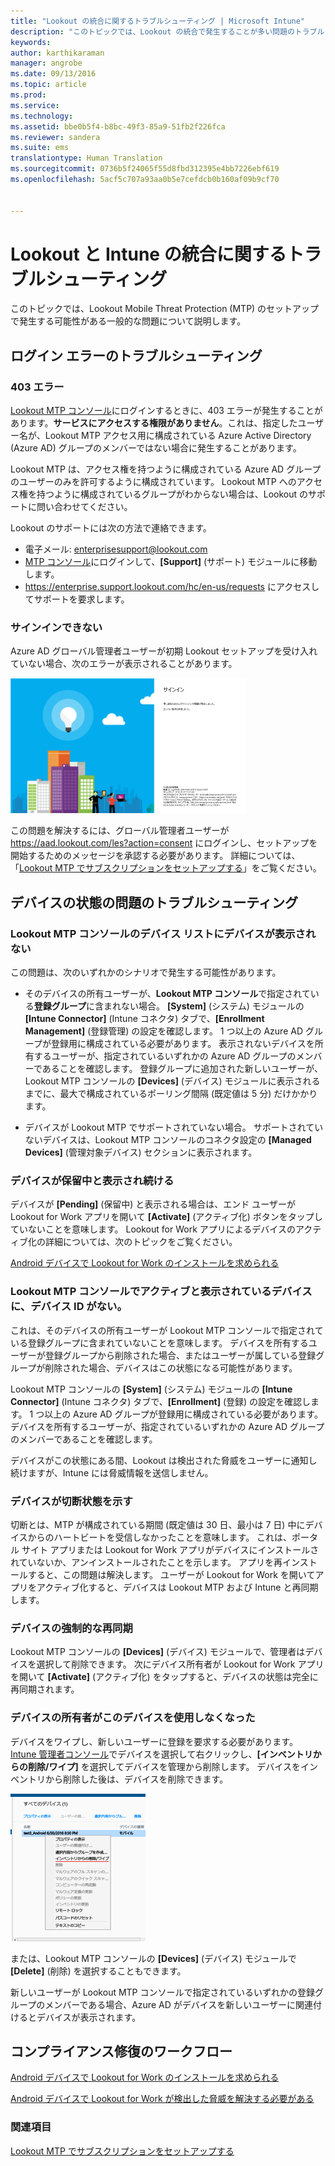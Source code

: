 ```yaml
---
title: "Lookout の統合に関するトラブルシューティング | Microsoft Intune"
description: "このトピックでは、Lookout の統合で発生することが多い問題のトラブルシューティングについて説明します"
keywords: 
author: karthikaraman
manager: angrobe
ms.date: 09/13/2016
ms.topic: article
ms.prod: 
ms.service: 
ms.technology: 
ms.assetid: bbe0b5f4-b8bc-49f3-85a9-51fb2f226fca
ms.reviewer: sandera
ms.suite: ems
translationtype: Human Translation
ms.sourcegitcommit: 0736b5f24065f55d8fbd312395e4bb7226ebf619
ms.openlocfilehash: 5acf5c707a93aa0b5e7cefdcb0b160af09b9cf70


---
```


# Lookout と Intune の統合に関するトラブルシューティング
このトピックでは、Lookout Mobile Threat Protection (MTP) のセットアップで発生する可能性がある一般的な問題について説明します。
## ログイン エラーのトラブルシューティング
### 403 エラー
[Lookout MTP コンソール](https://aad.lookout.com)にログインするときに、403 エラーが発生することがあります。**サービスにアクセスする権限がありません**。これは、指定したユーザー名が、Lookout MTP アクセス用に構成されている Azure Active Directory (Azure AD) グループのメンバーではない場合に発生することがあります。

Lookout MTP は、アクセス権を持つように構成されている Azure AD グループのユーザーのみを許可するように構成されています。 Lookout MTP へのアクセス権を持つように構成されているグループがわからない場合は、Lookout のサポートに問い合わせてください。

Lookout のサポートには次の方法で連絡できます。

* 電子メール: enterprisesupport@lookout.com
* [MTP コンソール](http://aad.lookout.com)にログインして、**[Support]** (サポート) モジュールに移動します。
* https://enterprise.support.lookout.com/hc/en-us/requests にアクセスしてサポートを要求します。

### サインインできない
Azure AD グローバル管理者ユーザーが初期 Lookout セットアップを受け入れていない場合、次のエラーが表示されることがあります。

![サインイン エラーを示す Lookout ログイン画面のスクリーンショット](../media/mtp/lookout-mtp-consent-not-accepted-error.png)

この問題を解決するには、グローバル管理者ユーザーが https://aad.lookout.com/les?action=consent にログインし、セットアップを開始するためのメッセージを承認する必要があります。 詳細については、「[Lookout MTP でサブスクリプションをセットアップする](set-up-your-subscription-with-lookout-mtp.md)」をご覧ください。

## デバイスの状態の問題のトラブルシューティング

### Lookout MTP コンソールのデバイス リストにデバイスが表示されない

この問題は、次のいずれかのシナリオで発生する可能性があります。
* そのデバイスの所有ユーザーが、**Lookout MTP コンソール**で指定されている**登録グループ**に含まれない場合。  **[System]** (システム) モジュールの **[Intune Connector]** (Intune コネクタ) タブで、**[Enrollment Management]** (登録管理) の設定を確認します。  1 つ以上の Azure AD グループが登録用に構成されている必要があります。  表示されないデバイスを所有するユーザーが、指定されているいずれかの Azure AD グループのメンバーであることを確認します。  登録グループに追加された新しいユーザーが、Lookout MTP コンソールの **[Devices]** (デバイス) モジュールに表示されるまでに、最大で構成されているポーリング間隔 (既定値は 5 分) だけかかります。

* デバイスが Lookout MTP でサポートされていない場合。  サポートされていないデバイスは、Lookout MTP コンソールのコネクタ設定の **[Managed Devices]** (管理対象デバイス) セクションに表示されます。

### デバイスが**保留中**と表示され続ける

デバイスが **[Pending]** (保留中) と表示される場合は、エンド ユーザーが Lookout for Work アプリを開いて **[Activate]** (アクティブ化) ボタンをタップしていないことを意味します。 Lookout for Work アプリによるデバイスのアクティブ化の詳細については、次のトピックをご覧ください。

[Android デバイスで Lookout for Work のインストールを求められる ](http://docs.microsoft.com/intune/enduser/you-are-prompted-to-install-lookout-for-work-android)

### Lookout MTP コンソールでアクティブと表示されているデバイスに、デバイス ID がない。  
これは、そのデバイスの所有ユーザーが Lookout MTP コンソールで指定されている登録グループに含まれていないことを意味します。   デバイスを所有するユーザーが登録グループから削除された場合、またはユーザーが属している登録グループが削除された場合、デバイスはこの状態になる可能性があります。

Lookout MTP コンソールの **[System]** (システム) モジュールの **[Intune Connector]** (Intune コネクタ) タブで、**[Enrollment]** (登録) の設定を確認します。  1 つ以上の Azure AD グループが登録用に構成されている必要があります。  デバイスを所有するユーザーが、指定されているいずれかの Azure AD グループのメンバーであることを確認します。  

デバイスがこの状態にある間、Lookout は検出された脅威をユーザーに通知し続けますが、Intune には脅威情報を送信しません。

### デバイスが切断状態を示す

切断とは、MTP が構成されている期間 (既定値は 30 日、最小は 7 日) 中にデバイスからのハートビートを受信しなかったことを意味します。 これは、ポータル サイト アプリまたは Lookout for Work アプリがデバイスにインストールされていないか、アンインストールされたことを示します。 アプリを再インストールすると、この問題は解決します。 ユーザーが Lookout for Work を開いてアプリをアクティブ化すると、デバイスは Lookout MTP および Intune と再同期します。    

### デバイスの強制的な再同期
Lookout MTP コンソールの **[Devices]** (デバイス) モジュールで、管理者はデバイスを選択して削除できます。   次にデバイス所有者が Lookout for Work アプリを開いて **[Activate]** (アクティブ化) をタップすると、デバイスの状態は完全に再同期されます。

### デバイスの所有者がこのデバイスを使用しなくなった
デバイスをワイプし、新しいユーザーに登録を要求する必要があります。  [Intune 管理者コンソール](https://manage.microsoft.com)でデバイスを選択して右クリックし、**[インベントリからの削除/ワイプ]** を選択してデバイスを管理から削除します。 デバイスをインベントリから削除した後は、デバイスを削除できます。

![Intune 管理者コンソールのデバイス モジュールの [インベントリからの削除/ワイプ] オプションが表示されたスクリーンショット](../media/mtp/mtp-retire-device-intune-console.png)

または、Lookout MTP コンソールの **[Devices]** (デバイス) モジュールで **[Delete]** (削除) を選択することもできます。  

新しいユーザーが Lookout MTP コンソールで指定されているいずれかの登録グループのメンバーである場合、Azure AD がデバイスを新しいユーザーに関連付けるとデバイスが表示されます。

## コンプライアンス修復のワークフロー
[Android デバイスで Lookout for Work のインストールを求められる]( http://docs.microsoft.com/intune/enduser/you-are-prompted-to-install-lookout-for-work-android)

[Android デバイスで Lookout for Work が検出した脅威を解決する必要がある ](http://docs.microsoft.com/intune/enduser/you-need-to-resolve-a-threat-found-by-lookout-for-work-android)


### 関連項目
[Lookout MTP でサブスクリプションをセットアップする](https://docs.microsoft.com/en-us/intune/deploy-use/set-up-your-subscription-with-lookout-mtp)



<!--HONumber=Oct16_HO1-->


